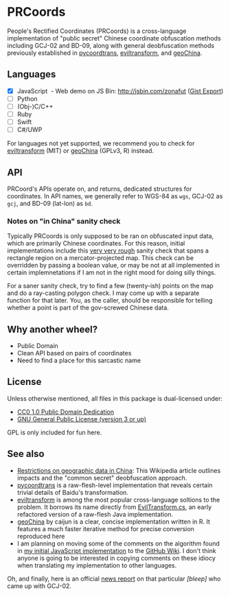 PRCoords
========

People's Rectified Coordinates (PRCoords) is a cross-language implementation of "public secret" Chinese coordinate obfuscation methods including GCJ-02 and BD-09, along with general deobfuscation methods previously established in [pycoordtrans][], [eviltransform][], and [geoChina][].

[pycoordtrans]: https://github.com/zxteloiv/pycoordtrans
[geoChina]: https://github.com/caijun/geoChina/blob/master/R/cst.R
[eviltransform]: https://github.com/googollee/eviltransform

Languages
---------

- [x] JavaScript
  - Web demo on JS Bin: http://jsbin.com/zonafut ([Gist Export](https://gist.github.com/anonymous/c87ee43557781b59913cd3f8146f014a))
- [ ] Python
- [ ] \(Obj-\)C/C++
- [ ] Ruby
- [ ] Swift
- [ ] C#/UWP

For languages not yet supported, we recommend you to check for [eviltransform][] (MIT) or [geoChina][] (GPLv3, R) instead.

API
---

PRCoord's APIs operate on, and returns, dedicated structures for coordinates. In API names, we generally refer to WGS-84 as `wgs`, GCJ-02 as `gcj`, and BD-09 (lat-lon) as `bd`. 

### Notes on "in China" sanity check

Typically PRCoords is only supposed to be ran on obfuscated input data, which are primarily Chinese coordinates. For this reason, initial implementations include this [very very rough](https://news.ycombinator.com/item?id=10965506) sanity check that spans a rectangle region on a mercator-projected map. This check can be overridden by passing a boolean value, or may be not at all implemented in certain implemnetations if I am not in the right mood for doing silly things.

For a saner sanity check, try to find a few (twenty-ish) points on the map and do a ray-casting polygon check. I may come up with a separate function for that later. You, as the caller, should be responsible for telling whether a point is part of the gov-screwed Chinese data.

Why another wheel?
------------------

* Public Domain
* Clean API based on pairs of coordinates
* Need to find a place for this sarcastic name

License
-------

Unless otherwise mentioned, all files in this package is dual-licensed under:

* [CC0 1.0 Public Domain Dedication](https://creativecommons.org/publicdomain/zero/1.0/)
* [GNU General Public License (version 3 or up)](https://gnu.org/licenses/gpl.html)

GPL is only included for fun here.

See also
--------

* [Restrictions on geographic data in China](https://en.wikipedia.org/wiki/Restrictions_on_geographic_data_in_China#Coordinate_systems): This Wikipedia article outlines impacts and the "common secret" deobfuscation approach.
* [pycoordtrans][] is a raw-flesh-level implementation that reveals certain trivial details of Baidu's transformation.
* [eviltransform][] is among the most popular cross-language soltions to the problem. It borrows its name directly from [EvilTransform.cs](https://github.com/Leask/EvilTransform/blob/master/EvilTransform.cs), an early refactored version of a raw-flesh Java implementation.
* [geoChina][] by caijun is a clear, concise implementation written in R. It features a much faster iterative method for precise conversion reproduced here
* I am planning on moving some of the comments on the algorithm found in [my initial JavaScript implementation](https://zh.wikipedia.org/wiki/User:Artoria2e5/PRCoords.js) to the [GitHub Wiki](https://github.com/Artoria2e5/PRCoords/wiki). I don't think anyone is going to be interested in copying comments on these idiocy when translating my implementation to other languages.

Oh, and finally, here is an official [news report](https://archive.fo/20110804185923/http://cxzy.people.com.cn/GB/196034/14908095.html) on that particular *\[bleep\]* who came up with GCJ-02.
